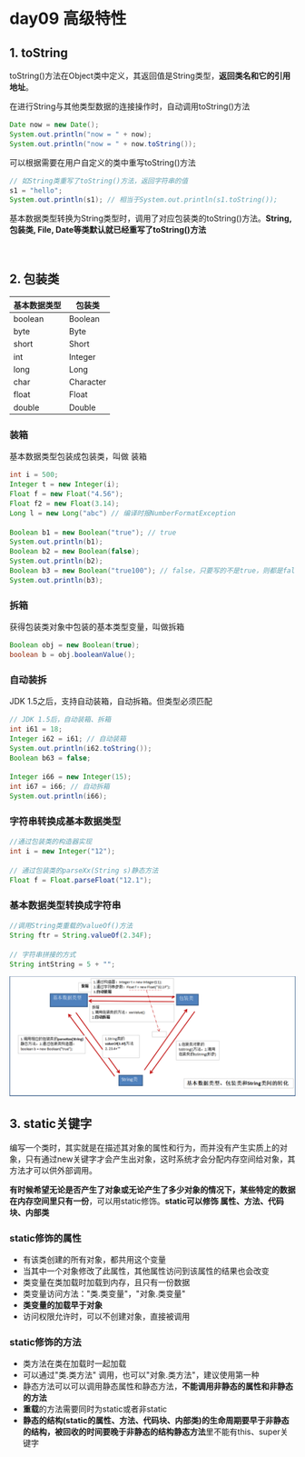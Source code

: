 day09 高级特性
==



## 1. toString

toString()方法在Object类中定义，其返回值是String类型，**返回类名和它的引用地址**。

在进行String与其他类型数据的连接操作时，自动调用toString()方法

```java
Date now = new Date();
System.out.println("now = " + now);
System.out.println("now = " + now.toString()); 
```
可以根据需要在用户自定义的类中重写toString()方法

```java
// 如String类重写了toString()方法，返回字符串的值
s1 = "hello";
System.out.println(s1); // 相当于System.out.println(s1.toString());
```
基本数据类型转换为String类型时，调用了对应包装类的toString()方法。**String, 包装类, File, Date等类默认就已经重写了toString()方法**


​    
## 2. 包装类
基本数据类型 |包装类 
:--- |--- 
boolean |Boolean 
byte |Byte 
short |Short 
int |Integer 
long |Long 
char |Character
float |Float 
double |Double 

### 装箱

基本数据类型包装成包装类，叫做 装箱

```java
int i = 500;
Integer t = new Integer(i);
Float f = new Float("4.56");
Float f2 = new Float(3.14);
Long l = new Long("abc") // 编译时报NumberFormatException
  
Boolean b1 = new Boolean("true"); // true
System.out.println(b1);
Boolean b2 = new Boolean(false);
System.out.println(b2);
Boolean b3 = new Boolean("true100"); // false，只要写的不是true，则都是false,能正常编译和运行
System.out.println(b3);
```

### 拆箱

获得包装类对象中包装的基本类型变量，叫做拆箱

```java
Boolean obj = new Boolean(true);
boolean b = obj.booleanValue();
```



### 自动装拆

JDK 1.5之后，支持自动装箱，自动拆箱。但类型必须匹配

```java
// JDK 1.5后，自动装箱、拆箱
int i61 = 18;
Integer i62 = i61; // 自动装箱
System.out.println(i62.toString());
Boolean b63 = false;

Integer i66 = new Integer(15);
int i67 = i66; // 自动拆箱
System.out.println(i66);
```

### 字符串转换成基本数据类型

```java
//通过包装类的构造器实现
int i = new Integer("12");

// 通过包装类的parseXx(String s)静态方法
Float f = Float.parseFloat("12.1");
```
### 基本数据类型转换成字符串

```java
//调用String类重载的valueOf()方法
String ftr = String.valueOf(2.34F);

// 字符串拼接的方式
String intString = 5 + "";
```

![](./images/基本数据类型、包装类、String类互转2.png)

 

## 3. static关键字

编写一个类时，其实就是在描述其对象的属性和行为，而并没有产生实质上的对象，只有通过new关键字才会产生出对象，这时系统才会分配内存空间给对象，其方法才可以供外部调用。

**有时候希望无论是否产生了对象或无论产生了多少对象的情况下，某些特定的数据在内存空间里只有一份**，可以用static修饰。**static可以修饰 属性、方法、代码块、内部类**

### static修饰的属性

* 有该类创建的所有对象，都共用这个变量
* 当其中一个对象修改了此属性，其他属性访问到该属性的结果也会改变
* 类变量在类加载时加载到内存，且只有一份数据
* 类变量访问方法："类.类变量"，"对象.类变量"
* **类变量的加载早于对象**
* 访问权限允许时，可以不创建对象，直接被调用

### static修饰的方法

* 类方法在类在加载时一起加载
* 可以通过"类.类方法" 调用，也可以"对象.类方法"，建议使用第一种
* 静态方法可以可以调用静态属性和静态方法，**不能调用非静态的属性和非静态的方法**
* **重载**的方法需要同时为static或者非static
* **静态的结构(static的属性、方法、代码块、内部类)的生命周期要早于非静态的结构，被回收的时间要晚于非静态的结构静态方法**里不能有this、super关键字
